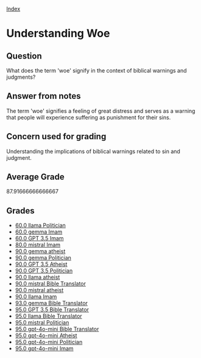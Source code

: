 
[Index](../../index.md)
# Understanding Woe
## Question
What does the term 'woe' signify in the context of biblical warnings and judgments?

## Answer from notes
The term 'woe' signifies a feeling of great distress and serves as a warning that people will experience suffering as punishment for their sins.

## Concern used for grading
Understanding the implications of biblical warnings related to sin and judgment.

## Average Grade
87.91666666666667

## Grades
 * [60.0 llama Politician](../answers/llama_Politician/Understanding_Woe.md)
 * [60.0 gemma Imam](../answers/gemma_Imam/Understanding_Woe.md)
 * [60.0 GPT 3.5 Imam](../answers/GPT_3.5_Imam/Understanding_Woe.md)
 * [80.0 mistral Imam](../answers/mistral_Imam/Understanding_Woe.md)
 * [90.0 gemma atheist](../answers/gemma_atheist/Understanding_Woe.md)
 * [90.0 gemma Politician](../answers/gemma_Politician/Understanding_Woe.md)
 * [90.0 GPT 3.5 Atheist](../answers/GPT_3.5_Atheist/Understanding_Woe.md)
 * [90.0 GPT 3.5 Politician](../answers/GPT_3.5_Politician/Understanding_Woe.md)
 * [90.0 llama atheist](../answers/llama_atheist/Understanding_Woe.md)
 * [90.0 mistral Bible Translator](../answers/mistral_Bible_Translator/Understanding_Woe.md)
 * [90.0 mistral atheist](../answers/mistral_atheist/Understanding_Woe.md)
 * [90.0 llama Imam](../answers/llama_Imam/Understanding_Woe.md)
 * [93.0 gemma Bible Translator](../answers/gemma_Bible_Translator/Understanding_Woe.md)
 * [95.0 GPT 3.5 Bible Translator](../answers/GPT_3.5_Bible_Translator/Understanding_Woe.md)
 * [95.0 llama Bible Translator](../answers/llama_Bible_Translator/Understanding_Woe.md)
 * [95.0 mistral Politician](../answers/mistral_Politician/Understanding_Woe.md)
 * [95.0 gpt-4o-mini Bible Translator](../answers/gpt-4o-mini_Bible_Translator/Understanding_Woe.md)
 * [95.0 gpt-4o-mini Atheist](../answers/gpt-4o-mini_Atheist/Understanding_Woe.md)
 * [95.0 gpt-4o-mini Politician](../answers/gpt-4o-mini_Politician/Understanding_Woe.md)
 * [95.0 gpt-4o-mini Imam](../answers/gpt-4o-mini_Imam/Understanding_Woe.md)
